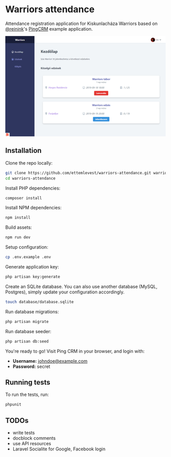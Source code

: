# Warriors attendance

Attendance registration application for Kiskunlacháza Warriors based on [@reinink](https://twitter.com/reinink)'s [PingCRM](https://github.com/inertiajs/pingcrm) example application.

![](https://raw.githubusercontent.com/Ettemlevest/warriors-attendance/master/warriors-example-screenshot.png)

## Installation

Clone the repo locally:

```sh
git clone https://github.com/ettemlevest/warriors-attendance.git warriors-attendance
cd warriors-attendance
```

Install PHP dependencies:

```sh
composer install
```

Install NPM dependencies:

```sh
npm install
```

Build assets:

```sh
npm run dev
```

Setup configuration:

```sh
cp .env.example .env
```

Generate application key:

```sh
php artisan key:generate
```

Create an SQLite database. You can also use another database (MySQL, Postgres), simply update your configuration accordingly.

```sh
touch database/database.sqlite
```

Run database migrations:

```sh
php artisan migrate
```

Run database seeder:

```sh
php artisan db:seed
```

You're ready to go! Visit Ping CRM in your browser, and login with:

- **Username:** johndoe@example.com
- **Password:** secret

## Running tests

To run the tests, run:

```sh
phpunit
```

## TODOs

- write tests
- docblock comments
- use API resources
- Laravel Socialite for Google, Facebook login
